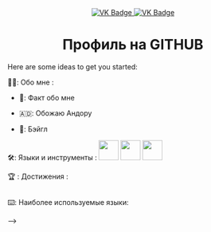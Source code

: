 <div id="badges" align="center">
  <a href ="https://web.telegram.org/a/#-1001949831735">
  <img src="https://img.shields.io/badge/VK-blue?-style=for-tthe-badge&logo=VK&logoColor=white" alt="VK Badge"/>
  </a>
  <a href ="https://mail.google.com/mail/u/0/#inbox">
  <img src="https://img.shields.io/badge/EMAIL-red?-style=for-tthe-Gmail&logo=VK&logoColor=white" alt="VK Badge"/>
  </a>
</div>

<div id="viewprof" align="center">
  <img src="https://komarev.com/ghpvc/?username=StudUse&style=flat-square&coloe=blue" alt=""/>
</div>

<div id="heythere" align="center">
  <h1> Профиль на GITHUB</h1>
</div>
Here are some ideas to get you started:

👨‍💻: Обо мне :

- 🎱: Факт обо мне
  
- 🇦🇩: Обожаю Андору
  
- 🥯: Бэйгл

🛠️: Языки и инструменты :
    <img src="https://github.com/devicons/devicon/tree/master/icons/photoshop/photoshop-line.svg" width="40" height="40"/>
    <img src="https://github.com/devicons/devicon/tree/master/icons/blender/blender-original-wordmark.svg" width="40" height="40"/>
    <img src="https://github.com/devicons/devicon/tree/master/icons/github/github-original-wordmark.svg" width="40" height="40"/>

🏆 : Достижения :

<div>
  <img src="https://github-profile-trophy.vercel.app/?username=StudUse" alt=""/>
</div>

 ⌨️: Наиболее используемые языки:

<div>
  <img src="https://github-readme-stats.vercel.app/api/top-langs/?username=StudUse" alt=""/>
</div>
-->
